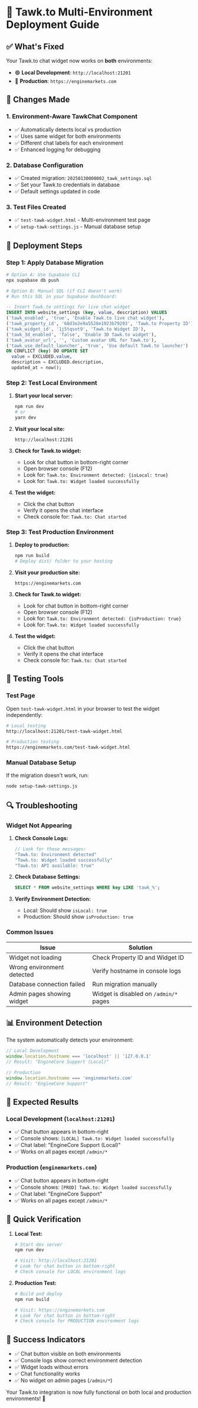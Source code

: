 # 🚀 Tawk.to Multi-Environment Deployment Guide

## ✅ What's Fixed

Your Tawk.to chat widget now works on **both** environments:
- 🟢 **Local Development**: `http://localhost:21201`
- 🔴 **Production**: `https://enginemarkets.com`

## 🔧 Changes Made

### 1. **Environment-Aware TawkChat Component**
- ✅ Automatically detects local vs production
- ✅ Uses same widget for both environments
- ✅ Different chat labels for each environment
- ✅ Enhanced logging for debugging

### 2. **Database Configuration**
- ✅ Created migration: `20250130000002_tawk_settings.sql`
- ✅ Set your Tawk.to credentials in database
- ✅ Default settings updated in code

### 3. **Test Files Created**
- ✅ `test-tawk-widget.html` - Multi-environment test page
- ✅ `setup-tawk-settings.js` - Manual database setup

## 🚀 Deployment Steps

### **Step 1: Apply Database Migration**

```bash
# Option A: Use Supabase CLI
npx supabase db push

# Option B: Manual SQL (if CLI doesn't work)
# Run this SQL in your Supabase dashboard:
```

```sql
-- Insert Tawk.to settings for live chat widget
INSERT INTO website_settings (key, value, description) VALUES
('tawk_enabled', 'true', 'Enable Tawk.to live chat widget'),
('tawk_property_id', '68d3e2e9a5528e1923b79293', 'Tawk.to Property ID'),
('tawk_widget_id', '1j5tqsot9', 'Tawk.to Widget ID'),
('tawk_3d_enabled', 'false', 'Enable 3D Tawk.to widget'),
('tawk_avatar_url', '', 'Custom avatar URL for Tawk.to'),
('tawk_use_default_launcher', 'true', 'Use default Tawk.to launcher')
ON CONFLICT (key) DO UPDATE SET 
  value = EXCLUDED.value,
  description = EXCLUDED.description,
  updated_at = now();
```

### **Step 2: Test Local Environment**

1. **Start your local server:**
   ```bash
   npm run dev
   # or
   yarn dev
   ```

2. **Visit your local site:**
   ```
   http://localhost:21201
   ```

3. **Check for Tawk.to widget:**
   - Look for chat button in bottom-right corner
   - Open browser console (F12)
   - Look for: `Tawk.to: Environment detected: {isLocal: true}`
   - Look for: `Tawk.to: Widget loaded successfully`

4. **Test the widget:**
   - Click the chat button
   - Verify it opens the chat interface
   - Check console for: `Tawk.to: Chat started`

### **Step 3: Test Production Environment**

1. **Deploy to production:**
   ```bash
   npm run build
   # Deploy dist/ folder to your hosting
   ```

2. **Visit your production site:**
   ```
   https://enginemarkets.com
   ```

3. **Check for Tawk.to widget:**
   - Look for chat button in bottom-right corner
   - Open browser console (F12)
   - Look for: `Tawk.to: Environment detected: {isProduction: true}`
   - Look for: `Tawk.to: Widget loaded successfully`

4. **Test the widget:**
   - Click the chat button
   - Verify it opens the chat interface
   - Check console for: `Tawk.to: Chat started`

## 🧪 Testing Tools

### **Test Page**
Open `test-tawk-widget.html` in your browser to test the widget independently:

```bash
# Local testing
http://localhost:21201/test-tawk-widget.html

# Production testing  
https://enginemarkets.com/test-tawk-widget.html
```

### **Manual Database Setup**
If the migration doesn't work, run:

```bash
node setup-tawk-settings.js
```

## 🔍 Troubleshooting

### **Widget Not Appearing**

1. **Check Console Logs:**
   ```javascript
   // Look for these messages:
   "Tawk.to: Environment detected"
   "Tawk.to: Widget loaded successfully"
   "Tawk.to: API available: true"
   ```

2. **Check Database Settings:**
   ```sql
   SELECT * FROM website_settings WHERE key LIKE 'tawk_%';
   ```

3. **Verify Environment Detection:**
   - Local: Should show `isLocal: true`
   - Production: Should show `isProduction: true`

### **Common Issues**

| Issue | Solution |
|-------|----------|
| Widget not loading | Check Property ID and Widget ID |
| Wrong environment detected | Verify hostname in console logs |
| Database connection failed | Run migration manually |
| Admin pages showing widget | Widget is disabled on `/admin/*` pages |

## 📊 Environment Detection

The system automatically detects your environment:

```javascript
// Local Development
window.location.hostname === 'localhost' || '127.0.0.1'
// Result: "EngineCore Support (Local)"

// Production
window.location.hostname === 'enginemarkets.com'  
// Result: "EngineCore Support"
```

## 🎯 Expected Results

### **Local Development** (`localhost:21201`)
- ✅ Chat button appears in bottom-right
- ✅ Console shows: `[LOCAL] Tawk.to: Widget loaded successfully`
- ✅ Chat label: "EngineCore Support (Local)"
- ✅ Works on all pages except `/admin/*`

### **Production** (`enginemarkets.com`)
- ✅ Chat button appears in bottom-right  
- ✅ Console shows: `[PROD] Tawk.to: Widget loaded successfully`
- ✅ Chat label: "EngineCore Support"
- ✅ Works on all pages except `/admin/*`

## 🚀 Quick Verification

1. **Local Test:**
   ```bash
   # Start dev server
   npm run dev
   
   # Visit: http://localhost:21201
   # Look for chat button in bottom-right
   # Check console for LOCAL environment logs
   ```

2. **Production Test:**
   ```bash
   # Build and deploy
   npm run build
   
   # Visit: https://enginemarkets.com  
   # Look for chat button in bottom-right
   # Check console for PRODUCTION environment logs
   ```

## 🎉 Success Indicators

- ✅ Chat button visible on both environments
- ✅ Console logs show correct environment detection
- ✅ Widget loads without errors
- ✅ Chat functionality works
- ✅ No widget on admin pages (`/admin/*`)

Your Tawk.to integration is now fully functional on both local and production environments! 🚀


